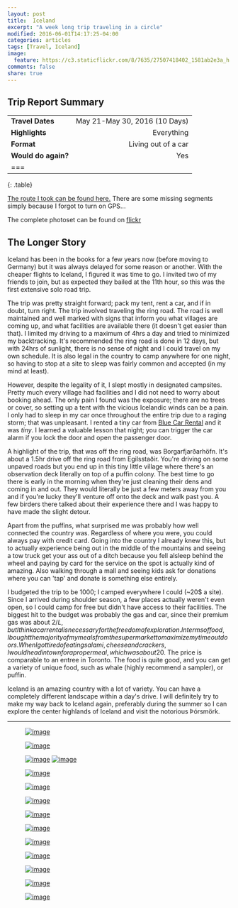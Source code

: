 ```yaml
---
layout: post
title:  Iceland
excerpt: "A week long trip traveling in a circle"
modified: 2016-06-01T14:17:25-04:00
categories: articles
tags: [Travel, Iceland]
image:
  feature: https://c3.staticflickr.com/8/7635/27507418402_1581ab2e3a_h.jpg
comments: false
share: true
---
```


## Trip Report Summary

|                       |                   |
|:----------------------|------------------:|
| **Travel Dates**		| May 21-May 30, 2016 (10 Days)	|
| **Highlights**		| Everything 					|
| **Format** 			| Living out of a car 			|
| **Would do again?** 	| Yes 							|
| ===
{: .table}

[The route I took can be found here.](https://drive.google.com/open?id=1ptq7fA4QI0KUYYLTHtYd_NG0Ghs&usp=sharing)  There are some missing segments simply because I forgot to turn on GPS...

The complete photoset can be found on [flickr](https://www.flickr.com/photos/stephen-oung/sets/72157666671586773)

## The Longer Story

Iceland has been in the books for a few years now (before moving to Germany) but it was always delayed for some reason or another. With the cheaper flights to Iceland, I figured it was time to go. I invited two of my friends to join, but as expected they bailed at the 11th hour, so this was the first extensive solo road trip.

The trip was pretty straight forward; pack my tent, rent a car, and if in doubt, turn right. The trip involved traveling the ring road. The road is well maintained and well marked with signs that inform you what villages are coming up, and what facilities are available there (it doesn't get easier than that). I limited my driving to a maximum of 4hrs a day and tried to minimized my backtracking. It's recommended the ring road is done in 12 days, but with 24hrs of sunlight, there is no sense of night and I could travel on my own schedule. It is also legal in the country to camp anywhere for one night, so having to stop at a site to sleep was fairly common and accepted (in my mind at least).

However, despite the legality of it, I slept mostly in designated campsites. Pretty much every village had facilities and I did not need to worry about booking ahead. The only pain I found was the exposure; there are no trees or cover, so setting up a tent with the vicious Icelandic winds can be a pain. I only had to sleep in my car once throughout the entire trip due to a raging storm; that was unpleasant. I rented a tiny car from [Blue Car Rental](http://www.bluecarrental.is/) and it was _tiny_. I learned a valuable lesson that night; you can trigger the car alarm if you lock the door and open the passenger door.

A highlight of the trip, that was off the ring road, was Borgarfjarðarhöfn. It's about a 1.5hr drive off the ring road from Egilsstaðir. You're driving on some unpaved roads but you end up in this tiny little village where there's an observation deck literally on top of a puffin colony. The best time to go there is early in the morning when they're just cleaning their dens and coming in and out. They would literally be just a few meters away from you and if you're lucky they'll venture off onto the deck and walk past you. A few birders there talked about their experience there and I was happy to have made the slight detour.

Apart from the puffins, what surprised me was probably how well connected the country was. Regardless of where you were, you could always pay with credit card. Going into the country I already knew this, but to actually experience being out in the middle of the mountains and seeing a tow truck get your ass out of a ditch because you fell alsleep behind the wheel and paying by card for the service on the spot is actually kind of amazing. Also walking through a mall and seeing kids ask for donations where you can 'tap' and donate is something else entirely. 

I budgeted the trip to be 1000; I camped everywhere I could (~20$ a site). Since I arrived during shoulder season, a few places actually weren't even open, so I could camp for free but didn't have access to their facilities. The biggest hit to the budget was probably the gas and car, since their premium gas was about 2$/L, but I think a car rental is necessary for the freedom of exploration. In terms of food, I bought the majority of my meals from the supermarket to maximize my time outdoors. When I got tired of eating salami, cheese and crackers, I would head in town for a proper meal, which was about 20$. The price is comparable to an entree in Toronto. The food is quite good, and you can get a variety of unique food, such as whale (highly recommend a sampler), or puffin. 

Iceland is an amazing country with a lot of variety. You can have a completely different landscape within a day's drive. I will definitely try to make my way back to Iceland again, preferably during the summer so I can explore the center highlands of Iceland and visit the notorious Þórsmörk. 

---

<figure>
	<a href="https://c7.staticflickr.com/8/7325/27025457174_0693246736_h.jpg"><img src="https://c7.staticflickr.com/8/7325/27025457174_21db8ebcf0_b.jpg" alt="image"></a>
</figure>

<figure>
	<a href="https://c6.staticflickr.com/8/7434/27606772085_d19c45f2f9_h.jpg"><img src="https://c6.staticflickr.com/8/7434/27606772085_0afc4f246f_b.jpg" alt="image"></a>
</figure>

<figure class="half">
	<a href="https://c8.staticflickr.com/8/7337/27026434863_ce43c403a0_h.jpg"><img src="https://c8.staticflickr.com/8/7337/27026434863_a0b0daf1a5_b.jpg" alt="image"></a>
	<a href="https://c8.staticflickr.com/8/7367/27026492983_7b56734b38_h.jpg"><img src="https://c8.staticflickr.com/8/7367/27026492983_9d673b0816_b.jpg" alt="image"></a>
</figure>

<figure>
	<a href="https://c5.staticflickr.com/8/7232/26818144524_7318beaa82_h.jpg"><img src="https://c5.staticflickr.com/8/7232/26818144524_cf6b37cc75_b.jpg" alt="image"></a>
</figure>

<figure>
	<a href="https://c1.staticflickr.com/8/7246/26996701424_38c2147647_h.jpg"><img src="https://c1.staticflickr.com/8/7246/26996701424_b04f8764e7_b.jpg" alt="image"></a>
</figure>

<figure>
	<a href="https://c3.staticflickr.com/8/7707/26996709674_93913f490a_h.jpg"><img src="https://c3.staticflickr.com/8/7707/26996709674_5dbca66125_b.jpg" alt="image"></a>
</figure>

<figure>
	<a href="https://c8.staticflickr.com/8/7655/26997670863_20588615b6_h.jpg"><img src="https://c8.staticflickr.com/8/7655/26997670863_f4e87a9247_b.jpg" alt="image"></a>
</figure>

<figure>
	<a href="https://c7.staticflickr.com/8/7252/27507434222_329ce7d360_h.jpg"><img src="https://c7.staticflickr.com/8/7252/27507434222_07c61c743f_b.jpg" alt="image"></a>
</figure>

<figure>
	<a href="https://c7.staticflickr.com/8/7399/27601949446_29417be35a_h.jpg"><img src="https://c7.staticflickr.com/8/7399/27601949446_6d1875eb14_b.jpg" alt="image"></a>
</figure>

<figure>
	<a href="https://c1.staticflickr.com/8/7231/27358126720_886ba6c7cc_h.jpg"><img src="https://c1.staticflickr.com/8/7231/27358126720_69c38716d0_b.jpg" alt="image"></a>
</figure>

<figure>
	<a href="https://c4.staticflickr.com/8/7373/27026503123_b5b746d329_h.jpg"><img src="https://c4.staticflickr.com/8/7373/27026503123_ee22f0762e_b.jpg" alt="image"></a>
</figure>

<figure>
	<a href="https://c1.staticflickr.com/8/7590/27393391072_17dc5e9a92_h.jpg"><img src="https://c1.staticflickr.com/8/7590/27393391072_56c567f77e_b.jpg" alt="image"></a>
</figure>

<figure>
	<a href="https://c3.staticflickr.com/8/7655/27507390922_557054d218_h.jpg"><img src="https://c3.staticflickr.com/8/7655/27507390922_1036d3524e_b.jpg" alt="image"></a>
</figure>
